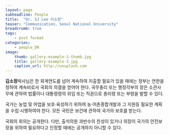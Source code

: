 ```yaml
---
layout: page
subheadline: People
title:  "Dr. SJ Lee 이소정"
teaser: "Communication, Seoul National University"
breadcrumb: true
tags:
    - post format
categories:
    - people_DR
image:
    thumb: gallery-example-3-thumb.jpg
    title: gallery-example-3.jpg
    caption_url: http://unsplash.com
---
```


**김소정**박사님은 한 회계연도를 넘어 계속하여 지출할 필요가 있을 때에는 정부는 연한을 정하여 계속비로서 국회의 의결을 얻어야 한다. 국무총리 또는 행정각부의 장은 소관사무에 관하여 법률이나 대통령령의 위임 또는 직권으로 총리령 또는 부령을 발할 수 있다.

국가는 농업 및 어업을 보호·육성하기 위하여 농·어촌종합개발과 그 지원등 필요한 계획을 수립·시행하여야 한다. 모든 국민은 보건에 관하여 국가의 보호를 받는다.

국회의 회의는 공개한다. 다만, 출석의원 과반수의 찬성이 있거나 의장이 국가의 안전보장을 위하여 필요하다고 인정할 때에는 공개하지 아니할 수 있다.
